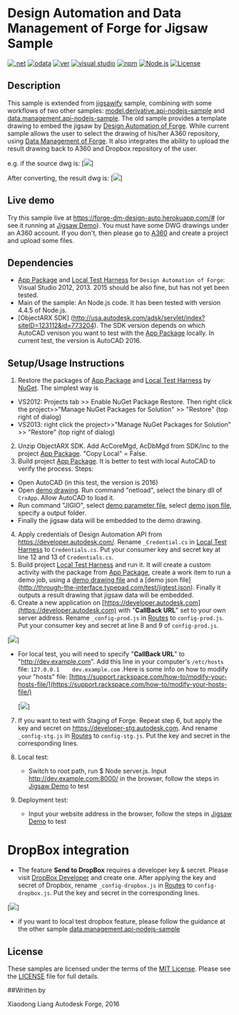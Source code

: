# Design Automation and Data Management of Forge for Jigsaw Sample

[![.net](https://img.shields.io/badge/.net-4.5-green.svg)](http://www.microsoft.com/en-us/download/details.aspx?id=30653)
[![odata](https://img.shields.io/badge/odata-4.0-yellow.svg)](http://www.odata.org/documentation/)
[![ver](https://img.shields.io/badge/Design%20Automation%20API-2.0-blue.svg)](https://developer.autodesk.com/en/docs/design-automation/v2)
[![visual studio](https://img.shields.io/badge/Visual%20Studio-2012%7C2013-brightgreen.svg)](https://www.visualstudio.com/)
[![npm](https://img.shields.io/badge/npm-2.15.1-blue.svg)](https://www.npmjs.com/)
[![Node.js](https://img.shields.io/badge/Node.js-4.4.3-blue.svg)](https://nodejs.org/)
[![License](http://img.shields.io/:license-mit-red.svg)](http://opensource.org/licenses/MIT)

##  Description
This sample is extended from [jigsawify](https://github.com/KeanW/jigsawify) sample, combining with some workflows of two other samples: [model.derivative.api-nodejs-sample](https://github.com/Developer-Autodesk/model.derivative.api-nodejs-sample) and [data.management.api-nodejs-sample](https://github.com/Developer-Autodesk/data.management.api-nodejs-sample). The old sample provides a template drawing to embed the jigsaw by [Design Automation of Forge](https://developer.autodesk.com/en/docs/design-automation/v2). While current sample allows the user to select the drawing of his/her A360 repository, using  [Data Management of Forge](https://developer.autodesk.com/en/docs/data/v2). It also integrates the ability to upload the result drawing back to A360 and Dropbox repository of the user.

e.g. if the source dwg is:
[![](assets/sourcedwg.png)]

After converting, the result dwg is:
[![](assets/resultdwg.png)]

## Live demo
Try this sample live at https://forge-dm-design-auto.herokuapp.com/# (or see it running at [Jigsaw Demo](http://autode.sk/1XSkKtM)). You must have some DWG drawings under an A360 account. If you don't, then please go to [A360](https://a360.autodesk.com/) and create a project and upload some files.

##  Dependencies

* [App Package](management/CrxApp) and [Local Test Harness](management/ActivityManager) for `Design Automation of Forge`: Visual Studio 2012, 2013. 2015 should be also fine, but has not yet been tested. 
* Main of the sample: An Node.js code. It has been tested with version 4.4.5 of Node.js.
* [ObjectARX SDK] (http://usa.autodesk.com/adsk/servlet/index?siteID=123112&id=773204). The SDK version depends on which AutoCAD venison you want to test with the [App Package](management/CrxApp) locally. In current test, the version is AutoCAD 2016.

## Setup/Usage Instructions
1. Restore the packages of  [App Package](management/CrxApp) and [Local Test Harness](management/ActivityManager) by [NuGet](https://www.nuget.org/). The simplest way is 
  * VS2012: Projects tab >> Enable NuGet Package Restore. Then right click the project>>"Manage NuGet Packages for Solution" >> "Restore" (top right of dialog)
  * VS2013:  right click the project>>"Manage NuGet Packages for Solution" >> "Restore" (top right of dialog)
2. Unzip ObjectARX SDK. Add AcCoreMgd, AcDbMgd from SDK/inc to the project [App Package](management/CrxApp). "Copy Local" = False.
3. Build project [App Package](management/CrxApp). It is better to test with local AutoCAD to verify the process. Steps:
  * Open AutoCAD (in this test, the version is 2016)
  * Open [demo drawing](assets/DWGTest1.dwg). Run command "netload", select the binary dll of `CrxApp`. Allow AutoCAD to load it.
  * Run command "JIGIO", select [demo parameter file](assets/parameters.txt), select [demo json file](assets/jigtest.json),  specify a output folder.
  * Finally the jigsaw data will be embedded to the demo drawing. 
4. Apply credentials of Design Automation API from https://developer.autodesk.com/. Rename `_Credential.cs` in [Local Test Harness](management/ActivityManager) to `Credentials.cs`. Put your consumer key and secret key at line 12 and 13 of `Credentials.cs`.
5. Build project [Local Test Harness](management/ActivityManager) and run it. It will create a custom activity with the package from [App Package](management/CrxApp), create a work item to run a demo job, using a [demo drawing file](http://download.autodesk.com/us/support/files/autocad_2015_templates/acad.dwt) and a [demo json file] (http://through-the-interface.typepad.com/test/jigtest.json). Finally it outputs a result drawing that jigsaw data will be embedded. 
6. Create a new application on [https://developer.autodesk.com](https://developer.autodesk.com) with "**CallBack URL**" set to your own server address.  Rename `_config-prod.js` in [Routes](/routes) to `config-prod.js`. Put your consumer key and secret  at line 8 and 9 of `config-prod.js`.

  [![](assets/demo-callback-production-deployment.png)] 
  * For local test, you will need to specify "**CallBack URL**"  to "http://dev.example.com". Add this line in your computer's `/etc/hosts` file: `127.0.0.1	dev.example.com`  .Here is some info on how to modify your "hosts" file: [https://support.rackspace.com/how-to/modify-your-hosts-file/](https://support.rackspace.com/how-to/modify-your-hosts-file/)
  
    [![](assets/demo-callback-production-localtest.png)] 

7. If you want to test with Staging of Forge. Repeat step 6, but apply the key and secret on https://developer-stg.autodesk.com. And rename `_config-stg.js` in [Routes](/routes) to `config-stg.js`. Put the key and secret in the corresponding lines.

8. Local test:
   * Switch to root path, run $ Node server.js. Input http://dev.example.com:8000/ in the browser, follow the steps in [Jigsaw Demo](http://autode.sk/1XSkKtM) to test
9. Deployment test:
   * Input your website address in the browser, follow the steps in [Jigsaw Demo](http://autode.sk/1XSkKtM) to test
 


# DropBox integration

* The feature <b>Send to DropBox</b> requires a developer key & secret. Please visit [DropBox Developer](https://www.dropbox.com/developers/apps) and create one. After applying the key and secret of Dropbox, rename `_config-dropbox.js` in [Routes](/routes) to `config-dropbox.js`. Put the key and secret in the corresponding lines.

 [![](assets/demo-callback-production-dropbox.jpg)] 

* if you want to local test dropbox feature, please follow the guidance at the other sample [data.management.api-nodejs-sample](https://github.com/Developer-Autodesk/data.management.api-nodejs-sample)



## License

These samples are licensed under the terms of the [MIT License](http://opensource.org/licenses/MIT). Please see the [LICENSE](LICENSE) file for full details.

##Written by 

Xiaodong Liang 
Autodesk Forge, 2016

